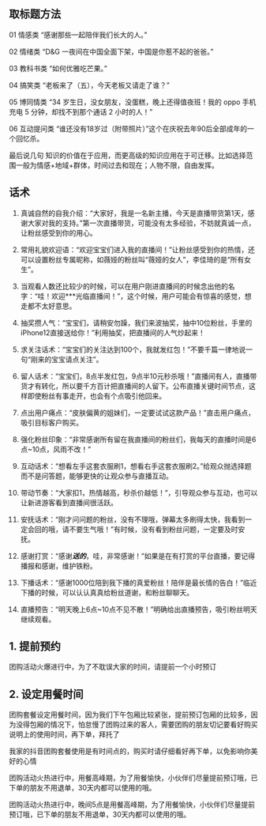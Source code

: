 ## 取标题方法

01 情感类
“感谢那些一起陪伴我们长大的人。”

02 情绪类
“D&G 一夜间在中国全面下架，中国是你惹不起的爸爸。”

03 教科书类
“如何优雅吃芒果。”

04 搞笑类
“老板来了（五），今天老板又请走了谁？”

05 博同情类
“34 岁生日，没女朋友，没蛋糕，晚上还得值夜班！我的 oppo 手机充电 5 分钟，却找不到那个通话 2 小时的人！”

06 互动提问类
“谁还没有18岁过（附带照片）”这个在庆祝去年90后全部成年的一个回忆杀。

最后说几句
知识的价值在于应用，而更高级的知识应用在于可迁移。比如选择范围一般为情感+地域+群体，时间过去和现在；人物不限，自由发挥。


## 话术

1. 真诚自然的自我介绍：“大家好，我是一名新主播，今天是直播带货第1天，感谢大家对我的支持。”第一次直播带货，可能没有太多经验，不妨就真诚一点，让粉丝感受到你的用心。

2. 常用礼貌欢迎语：“欢迎宝宝们进入我的直播间！”让粉丝感受到你的热情，还可以设置粉丝专属昵称，如薇娅的粉丝叫“薇娅的女人”，李佳琦的是“所有女生”。

3. 当观看人数还比较少的时候，可以在用户刚进直播间的时候念出他的名字：“哇！欢迎***光临直播间！”，这个时候，用户可能会有惊喜的感觉，想走都不太好意思。

4. 抽奖攒人气：“宝宝们，请稍安勿躁，我们来波抽奖，抽中10位粉丝，手里的iPhone12直接送给你！”利用抽奖，把直播间的人气炒起来！

5. 求关注话术：“宝宝们的关注达到100个，我就发红包！”不要千篇一律地说一句“刚来的宝宝请点关注”。

6. 留人话术：“宝宝们，8点半发红包，9点半10元秒杀哦！”直播间有人，直播带货才有转化，所以要千方百计把直播间的人留下。公布直播关键时间节点，这样即使粉丝有事走开，也会有个点吸引他回来。

7. 点出用户痛点：“皮肤偏黄的姐妹们，一定要试试这款产品！”直击用户痛点，吸引目标客户购买。

8. 强化粉丝印象：“非常感谢所有留在我直播间的粉丝们，我每天的直播时间是6点~10点，风雨不改！”

9. 互动话术：“想看左手这套衣服刷1，想看右手这套衣服刷2。”给观众抛选择题而不是问答题，能够更快的让观众参与直播互动。

10. 带动节奏：“大家扣1，热情越高，秒杀价越低！”，引导观众参与互动，也可以让新进游客看到直播间很活跃。

11. 安抚话术：“刚才问问题的粉丝，没有不理哦，弹幕太多刷得太快，我看到一定会回的哦，请不要生气哦！”有时候，没有看到粉丝问题，一定要及时安抚。

12. 感谢打赏：“感谢***送的***，哇，非常感谢！”如果是在有打赏的平台直播，要记得播报和感谢，维护铁粉。

13. 下播话术：“感谢1000位陪到我下播的真爱粉丝！陪伴是最长情的告白！”临近下播的时候，可以认认真真给粉丝道谢，和粉丝聊聊天。

14. 直播预告：“明天晚上6点~10点不见不散！”明确给出直播预告，吸引粉丝明天继续观看。

## 1. 提前预约
团购活动火爆进行中，为了不耽误大家的时间，请提前一个小时预订

## 2. 设定用餐时间
团购套餐设定用餐时间，因为我们下午包厢比较紧张，提前预订包厢的比较多，因为没得包厢的情况下，怕怠慢了团购过来的客人，需要团购的朋友切记要看好购买说明上的使用时间，再下单，拜托了

我家的抖音团购套餐使用是有时间点的，购买时请仔细看好再下单，以免影响你美好的心情

团购活动火热进行中，用餐高峰期，为了用餐愉快，小伙伴们尽量提前预订哦，已下单的朋友不用退单，30天内都可以使用的哦。

团购活动火热进行中，晚间5点是用餐高峰期，为了用餐愉快，小伙伴们尽量提前预订哦，已下单的朋友不用退单，30天内都可以使用的哦。